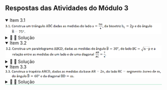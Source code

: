 <link rel="stylesheet" href="../../imagens/style.css">
<script type="text/x-mathjax-config">
  MathJax.Hub.Config({
    showProcessingMessages: false,
    tex2jax: { inlineMath: [['$','$'],['\\(','\\)']] }
  });
</script>
<script type="text/javascript" src="https://cdn.mathjax.org/mathjax/latest/MathJax.js?config=TeX-MML-AM_HTMLorMML"></script>

<h2 id="inicio">Respostas das Atividades do Módulo 3</h2> 
  <details open><summary>Item 3.1</summary>
  <img src="atv31.png" />
  <div class="combo"><details class="sub"><summary>&#x1f4cf; &#x1f4d0; Solução</summary>
  <p>Para encontrar o lado <b>BC</b>, usamos o teorema de Tales com a razão indicada no enunciado. Como temos a medida do ângulo do vértice <b>B</b>, podemos determinar a reta que passa pelos pontos <b>B<sub>c</sub></b> e <b>A</b>.</p>
    <img style="width:80%" src="atv3.1_solucao.png"/>
	<figcaption>A circunferência com centro em <b>C</b> e raio igual à bissetriz <b>b<sub>c</sub></b> intersecta a reta <b>AB</b> no ponto <b>B<sub>c</sub></b>. Logo, conseguimos a metade da medida <b>&beta;</b> do ângulo do vértice <b>C</b>. Construindo a mesma medida deste ângulo a partir do segmento <b>CB<sub>c</sub></b>, temos a reta que determina o vértice <b>A</b>.</figcaption>
  </details></div></details>
  <details open><summary>Item 3.2</summary>
  <img src="atv32.png" />
  <div class="combo"><details class="sub"><summary>&#x1f4cf; &#x1f4d0; Solução</summary>
  <p>Para encontrar o lado $\mathsf{ BC = \sqrt{n \cdot p}}$ podemos construir a média geométrica entre <b>n</b> e <b>p</b>. Com a razão entre as medidas da diagonal <b>AC</b> e do lado <b>AB</b>, construímos a Circunferência de Apolônio sobre o lado <b>BC</b>.</p>
    <img style="width:80%" src="atv3.2_solucao.png"/>
	<figcaption>Para encontrar o vértice <b>A</b>, construímos o ângulo com medida de <b>30&deg;</b> no vértice <b>B</b>. Para fechar o paralelogramo, basta construirmos as retas paralelas aos lados <b>BC</b> e <b>AB</b> que passam por <b>A</b> e <b>C</b>.</figcaption>
  </details></div></details>
  <details open style="border-bottom: 1px solid #a2dec0;"><summary>Item 3.3</summary>
  <img src="atv33.png" />
  <div class="combo"><details class="sub"><summary>&#x1f4cf; &#x1f4d0; Solução</summary>
  <p>Para encontrar a medida de <b>BC</b>, construímos o segmento áureo de <b>m</b>. Começando pelo lado <b>AB = 2n</b>, podemos construir o ângulo de <b>60&deg;</b> no vértice <b>B</b>.</p>
	<img style="width:80%" src="atv3.3_solucao.png"/>
	<figcaption>Construímos o segmento <b>BC</b> na reta suporte com o ângulo de <b>60&deg;</b> e podemos construir a reta paralela à base <b>AB</b> que passa por <b>C</b>. A circunferência de centro em <b>B</b> e raio <b>BD</b> intersecta a reta paralela no vértice <b>D</b>.</figcaption>
  </details>
  </div></details>
   



